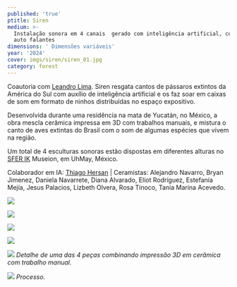 ```yaml
---
published: 'true'
ptitle: Siren
medium: >-
  Instalação sonora em 4 canais  gerado com inteligência artificial, cerâmica e
  auto falantes
dimensions: ' Dimensões variáveis'
year: '2024'
cover: imgs/siren/siren_01.jpg
category: forest
---
```

Coautoria com [Leandro Lima](https://aagua.net/). Siren resgata cantos de pássaros extintos da América do Sul com auxílio de inteligência artificial e os faz soar em caixas de som em formato de ninhos distribuídas no espaço expositivo.

Desenvolvida durante uma residência na mata de Yucatán, no México, a obra mescla cerâmica impressa em 3D com trabalhos manuais, e mistura o canto de aves extintas do Brasil com o som de algumas espécies que vivem na região. 

Um total de 4 esculturas sonoras estão dispostas em diferentes alturas no [SFER IK](https://www.sferik.art/) Museion, em UhMay, México.  

Colaborador em IA: [Thiago Hersan](https://thiagohersan.com/) \| Ceramistas: Alejandro Navarro, Bryan Jimenez, Daniela Navarrete, Diana Alvarado, Eliot Rodríguez, Estefanía Mejía, Jesus Palacios, Lizbeth Olvera, Rosa Tinoco, Tania Marina Acevedo.

![]({{site.baseurl}}/imgs/siren/siren_02.jpg)

![]({{site.baseurl}}/imgs/siren/siren_03.jpg)

![]({{site.baseurl}}/imgs/siren/siren_04.jpg)

![]({{site.baseurl}}/imgs/siren/siren_05.jpg)

![]({{site.baseurl}}/imgs/siren/siren_06.jpg)
_Detalhe de uma das 4 peças combinando impressão 3D em cerâmica com trabalho manual._

![]({{site.baseurl}}/imgs/siren/siren_07.jpg)
_Processo._

